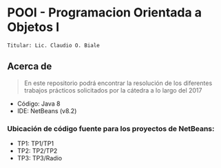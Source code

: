 # POOI - Programacion Orientada a Objetos I
```Titular: Lic. Claudio O. Biale```

## Acerca de

>En este repositorio podrá encontrar la resolución de los diferentes trabajos prácticos solicitados por la cátedra a lo largo del 2017
* Código: Java 8
* IDE: NetBeans (v8.2)

### Ubicación de código fuente para los proyectos de NetBeans:
* TP1: TP1/TP1
* TP2: TP2/TP2
* TP3: TP3/Radio
